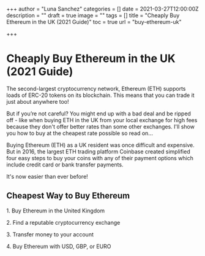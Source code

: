 +++
author = "Luna Sanchez"
categories = []
date = 2021-03-27T12:00:00Z
description = ""
draft = true
image = ""
tags = []
title = "Cheaply Buy Ethereum in the UK (2021 Guide)"
toc = true
url = "buy-ethereum-uk"

+++
# Cheaply Buy Ethereum in the UK (2021 Guide)

The second-largest cryptocurrency network, Ethereum (ETH) supports loads of ERC-20 tokens on its blockchain. This means that you can trade it just about anywhere too!

But if you’re not careful? You might end up with a bad deal and be ripped off - like when buying ETH in the UK from your local exchange for high fees because they don't offer better rates than some other exchanges. I'll show you how to buy at the cheapest rate possible so read on...

Buying Ethereum (ETH) as a UK resident was once difficult and expensive. But in 2016, the largest ETH trading platform Coinbase created simplified four easy steps to buy your coins with any of their payment options which include credit card or bank transfer payments.

It's now easier than ever before!

## Cheapest Way to Buy Ethereum

1\. Buy Ethereum in the United Kingdom 

2\. Find a reputable cryptocurrency exchange 

3\. Transfer money to your account 

4\. Buy Ethereum with USD, GBP, or EURO